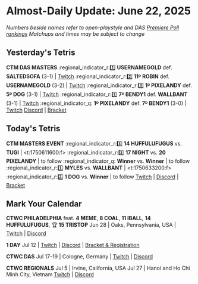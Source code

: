 # Almost-Daily Update: June 22, 2025
*Numbers beside names refer to open-playstyle and DAS [Premiere Poll rankings](https://premierepoll.wordpress.com/)*
*Matchups and times may be subject to change*

## Yesterday's Tetris
**CTM DAS MASTERS**
:regional_indicator_r::one:  **USERNAMEGOLD** def. **SALTEDSOFA** (3-1)  |  [Twitch](https://www.twitch.tv/videos/2492142124?t=00h24m12s)
:regional_indicator_r::two:  **11ᴰ ROBIN** def. **USERNAMEGOLD** (3-2)  |  [Twitch](https://www.twitch.tv/videos/2492142124?t=01h11m10s)
:regional_indicator_r::three:  **1ᴰ PIXELANDY** def. **5ᴰ DOG** (3-1)  |  [Twitch](https://www.twitch.tv/videos/2492242739?t=00h22m34s)
:regional_indicator_r::three:  **7ᴰ BENDY1** def. **WALLBANT** (3-1)  |  [Twitch](https://www.twitch.tv/videos/2492242739?t=01h20m15s)
:regional_indicator_q:  **1ᴰ PIXELANDY** def. **7ᴰ BENDY1** (3-0)  |  [Twitch](https://www.twitch.tv/videos/2492242739?t=02h06m53s)
[Discord](https://go.ctm.gg/discord)  |  [Bracket](https://go.ctm.gg/event/ctm-das-masters-june-2025/das-masters/)

## Today's Tetris
**CTM MASTERS EVENT**
:regional_indicator_r::three:  **14 HUFFULUFUGUS** vs. **TUGI**  |  <t:1750611600:f>
:regional_indicator_r::three:  **17 NIGHT** vs. **20 PIXELANDY**  |  to follow
:regional_indicator_q:  **Winner** vs. **Winner**  |  to follow
:regional_indicator_r::one:  **MYLES** vs. **WALLBANT**  |  <t:1750633200:f>
:regional_indicator_r::two:  **1 DOG** vs. **Winner**  |  to follow
[Twitch](https://twitch.tv/monthlytetris)  |  [Discord](https://go.ctm.gg/discord)  |  [Bracket](https://go.ctm.gg/event/ctm-june-2025/masters-event/)

## Mark Your Calendar
**CTWC PHILADELPHIA**
feat. **4 MEME**, **8 COAL**, **11 IBALL**, **14 HUFFULUFUGUS**, :trophy: **15 TRISTOP**
Jun 28  |  Oaks, Pennsylvania, USA  |  [Twitch](https://www.twitch.tv/classictetris)  |  [Discord](https://tinyurl.com/ctwcdiscord)

**1 DAY**
Jul 12  |  [Twitch](https://twitch.tv/pumpyheart)  |  [Discord](https://discord.gg/MPKaJAZ9YE)  |  [Bracket & Registration](https://start.gg/1-day)

**CTWC DAS**
Jul 17-19  |  Cologne, Germany  |  [Twitch](https://www.twitch.tv/classictetris)  |  [Discord](https://tinyurl.com/ctwcdiscord)

**CTWC REGIONALS**
Jul 5  |  Irvine, California, USA
Jul 27  |  Hanoi and Ho Chi Minh City, Vietnam
[Twitch](https://www.twitch.tv/classictetris)  |  [Discord](https://tinyurl.com/ctwcdiscord)
